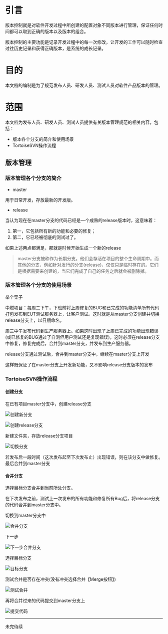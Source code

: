 # 引言

版本控制就是对软件开发过程中所创建的配置对象不同版本进行管理，保证任何时间都可以取到正确的版本以及版本的组合。

版本控制的主要功能是记录开发过程中的每一次修改，让开发的工作可以随时检查过往历史记录和获得正确版本，是系统的成长记录。

# 目的

本文档的编制是为了规范发布人员、研发人员、测试人员对软件产品版本的管理。

# 范围

本文档为发布人员、研发人员、测试人员提供有关版本管理规范的相关内容，包括：

- 版本各个分支的简介和使用场景
- TortoiseSVN操作流程

## 版本管理

### 版本管理各个分支的简介

- master 

用于日常开发，存放最新的开发版。

- release

当认为现在在master分支的代码已经是一个成熟的release版本时，这意味着：

1. 第一，它包括所有新的功能和必要的修复；
2. 第二，它已经被彻底的测试过了。

如果上述两点都满足，那就是时候开始生成一个新的release

> master分支被称作为长期分支。他们会存活在项目的整个生命周期中。而其他的分支，例如针对发行的分支(release)，仅仅只是临时存在的。它们是根据需要来创建的，当它们完成了自己的任务之后就会被删除掉。

### 版本管理各个分支的使用场景

举个栗子

中燃项目：每周二下午，下班前将上周修复的BUG和已完成的功能清单所有代码打包发布到EUT测试服务器上，让客户测试。这时就是从master分支创建并切换release分支上，以日期命名。

周三中午发布代码到生产服务器上。如果这时出现了上周已完成的功能出现错误(或已修复的BUG通过了自测但用户测试还是复现错误)，这时必须在release分支中修复，修复完成后，合并到master分支，并发布到生产服务器。

release分支通过测试后，合并到master分支中，继续在master分支上开发

这样既保证了在master分支上开发新功能，又不影响release分支版本的发布

### TortoiseSVN操作流程

#### 创建分支

在已有项目master分支中，创建release分支

![创建新分支](https://raw.githubusercontent.com/loaderlin/CodeConference/master/img/create_branch.png)

![创建release分支](https://raw.githubusercontent.com/loaderlin/CodeConference/master/img/create_release.png)

新建文件夹，存放release分支项目

![切换分支](https://raw.githubusercontent.com/loaderlin/CodeConference/master/img/checkout_release.png)

若发布后一段时间（这次发布起至下次发布止）出现错误，则在该分支中做修复。最后合并到master分支

#### 合并分支 

选择目标分支合并到当前所处分支。

在下次发布之前，测试上一次发布的所有功能和修复所有Bug后，将release分支的代码合并到master分支中。

切换到master分支中

![合并分支](https://raw.githubusercontent.com/loaderlin/CodeConference/master/img/merge-branch.png)

下一步

![下一步合并分支](https://raw.githubusercontent.com/loaderlin/CodeConference/master/img/next-merge-branch.png)

选择目标分支

![目标分支](https://raw.githubusercontent.com/loaderlin/CodeConference/master/img/target-branch.png)

测试合并是否存在冲突(没有冲突选择合并【Merge按钮】)

![测试合并](https://raw.githubusercontent.com/loaderlin/CodeConference/master/img/test-merge.png)

再将合并过来的代码提交到master分支上

![提交代码](https://raw.githubusercontent.com/loaderlin/CodeConference/master/img/svn-log.png)

--- 

未完待续